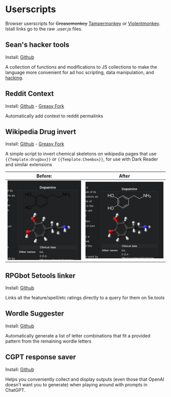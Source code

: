 # Userscripts

Browser userscripts for ~~Greasemonkey~~ [Tampermonkey](https://www.tampermonkey.net/) or [Violentmonkey](https://violentmonkey.github.io/). Istall links go to the raw *.user.js* files.

## Sean's hacker tools

Install: [Github](https://github.com/srsutherland/userscripts/raw/master/srs-hacker-tools.user.js)

A collection of functions and modifications to JS collections to make the language more convenient for ad hoc scripting, data manipulation, and [hacking](http://www.catb.org/jargon/html/H/hack.html).

## Reddit Context

Install: [Github](https://github.com/srsutherland/userscripts/raw/master/reddit-context.user.js) - [Greasy Fork](https://greasyfork.org/en/scripts/407164-reddit-context)

Automatically add context to reddit permalinks

## Wikipedia Drug invert

Install: [Github](https://github.com/srsutherland/userscripts/raw/master/wiki-drug-invert.user.js) - [Greasy Fork](https://greasyfork.org/en/scripts/396052-wikipedia-drug-invert)

A simple script to invert chemical skeletons on wikipedia pages that use `{{Template:drugbox}}` or `{{Template:Chembox}}`, for use with Dark Reader and similar extensions

| Before: | After |
| ------- | ----- |
| ![before](media/Drug_before.png) | ![after](media/Drug_after.png)|

## RPGbot 5etools linker

Install: [Github](https://github.com/srsutherland/userscripts/raw/master/rpgbot-5etools-linker.user.js)

Links all the feature/spell/etc ratings directly to a query for them on 5e.tools

## Wordle Suggester

Install: [Github](https://github.com/srsutherland/userscripts/raw/master/wordle-suggest.user.js)

Automatically generate a list of letter combinations that fit a provided pattern from the remaining wordle letters

## CGPT response saver

Install: [Github](https://github.com/srsutherland/userscripts/raw/master/CGPT-response-save.user.js)

Helps you conveniently collect and display outputs (even those that OpenAI doesn't want you to generate) when playing around with prompts in ChatGPT.
